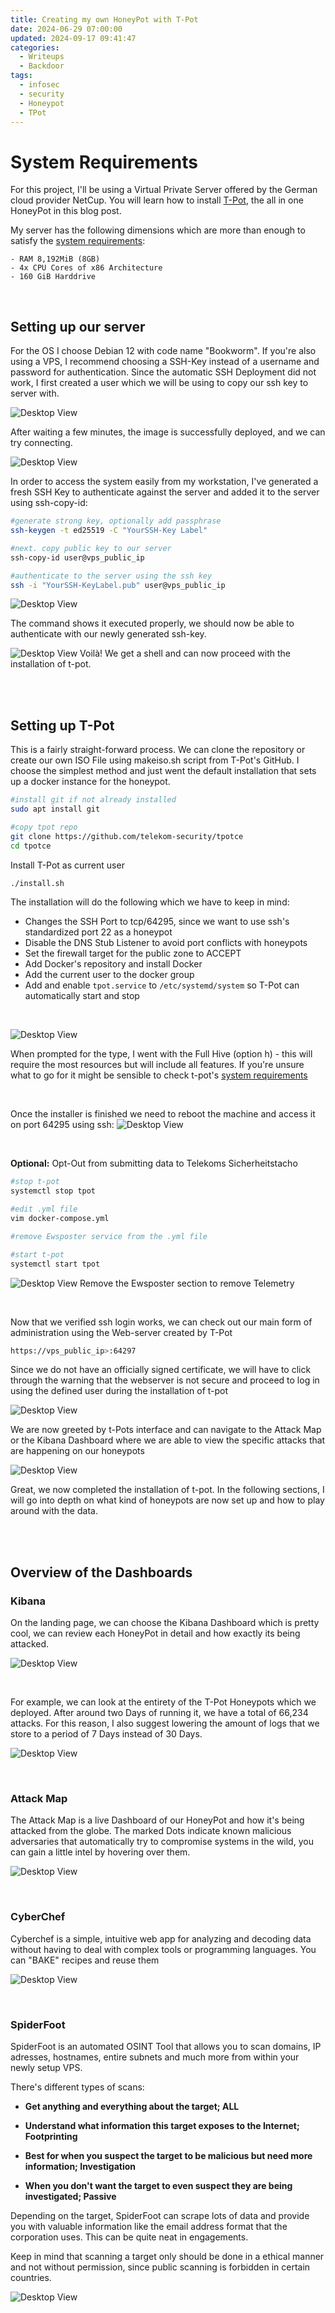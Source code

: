```yaml
---
title: Creating my own HoneyPot with T-Pot
date: 2024-06-29 07:00:00
updated: 2024-09-17 09:41:47
categories:
  - Writeups
  - Backdoor
tags:
  - infosec
  - security
  - Honeypot
  - TPot
---
```


# System Requirements

For this project, I'll be using a Virtual Private Server offered by the German cloud provider NetCup. You will learn how to install [T-Pot](https://github.com/telekom-security/tpotce), the all in one HoneyPot in this blog post. 

My server has the following dimensions which are more than enough to satisfy the [system requirements](https://github.com/telekom-security/tpotce/blob/master/README.md#system-requirements):

```
- RAM 8,192MiB (8GB)
- 4x CPU Cores of x86 Architecture
- 160 GiB Harddrive
```

<br>

## Setting up our server

For the OS I choose Debian 12 with code name "Bookworm". If you're also using a VPS, I recommend choosing a SSH-Key instead of a username and password for authentication. Since the automatic SSH Deployment did not work, I first created a user which we will be using to copy our ssh key to server with.

![Desktop View](/images/tpot/specs.png)

After waiting a few minutes, the image is successfully deployed, and we can try connecting.

![Desktop View](/images/tpot/specs2.png)

In order to access the system easily from my workstation, I've generated a fresh SSH Key to authenticate against the server and added it to the server using ssh-copy-id:

```bash
#generate strong key, optionally add passphrase
ssh-keygen -t ed25519 -C "YourSSH-Key Label"

#next. copy public key to our server
ssh-copy-id user@vps_public_ip

#authenticate to the server using the ssh key
ssh -i "YourSSH-KeyLabel.pub" user@vps_public_ip
```

![Desktop View](/images/tpot/ssh-setup1.png)

The command shows it executed properly, we should now be able to authenticate with our newly generated ssh-key.

![Desktop View](/images/tpot/ssh-setup2.png)
Voilà! We get a shell and can now proceed with the installation of t-pot.

<br>
<br>

## Setting up T-Pot

This is a fairly straight-forward process. We can clone the repository or create our own ISO File using makeiso.sh script from T-Pot's GitHub. I choose the simplest method and just went the default installation that sets up a docker instance for the honeypot.

```bash
#install git if not already installed
sudo apt install git

#copy tpot repo
git clone https://github.com/telekom-security/tpotce
cd tpotce
```

Install T-Pot as current user

```bash
./install.sh
```

The installation will do the following which we have to keep in mind:

- Changes the SSH Port to tcp/64295, since we want to use ssh's standardized port 22 as a honeypot
- Disable the DNS Stub Listener to avoid port conflicts with honeypots
- Set the firewall target for the public zone to ACCEPT
- Add Docker's repository and install Docker
- Add the current user to the docker group
- Add and enable `tpot.service` to `/etc/systemd/system` so T-Pot can automatically start and stop

<br>

![Desktop View](/images/tpot/installation.png)

When prompted for the type, I went with the Full Hive (option h) - this will require the most resources but will include all features.
If you're unsure what to go for it might be sensible to check t-pot's [system requirements](https://github.com/telekom-security/tpotce#system-requirements) 

<br>

Once the installer is finished we need to reboot the machine and access it on port 64295 using ssh:
![Desktop View](/images/tpot/installation-sshconnect.png)

<br>

**Optional:** Opt-Out from submitting data to Telekoms Sicherheitstacho

```bash
#stop t-pot
systemctl stop tpot

#edit .yml file
vim docker-compose.yml

#remove Ewsposter service from the .yml file

#start t-pot 
systemctl start tpot
```

![Desktop View](/images/tpot/telemtry.png)
Remove the Ewsposter section to remove Telemetry

<br>

Now that we verified ssh login works, we can check out our main form of administration using the Web-server created by T-Pot

```bash
https://vps_public_ip>:64297
```

Since we do not have an officially signed certificate, we will have to click through the warning that the webserver is not secure and proceed to log in using the defined user during the installation of t-pot

![Desktop View](/images/tpot/web1.png)

We are now greeted by t-Pots interface and can navigate to the Attack Map or the Kibana Dashboard where we are able to view the specific attacks that are happening on our honeypots

![Desktop View](/images/tpot/web2.png)

Great, we now completed the installation of t-pot. In the following sections, I will go into depth on what kind of honeypots are now set up and how to play around with the data.

<br>
<br>

## Overview of the Dashboards

### Kibana

On the landing page, we can choose the Kibana Dashboard which is pretty cool, we can review each HoneyPot in detail and how exactly its being attacked.

![Desktop View](/images/tpot/kibana.png)

<br>

For example, we can look at the entirety of the T-Pot Honeypots which we deployed. After around two Days of running it, we have a total of 66,234 attacks. For this reason, I also suggest lowering the amount of logs that we store to a period of 7 Days instead of 30 Days.

![Desktop View](/images/tpot/kibana2.png)

<br>

### Attack Map

The Attack Map is a live Dashboard of our HoneyPot and how it's being attacked from the globe. The marked Dots indicate known malicious adversaries that automatically try to compromise systems in the wild, you can gain a little intel by hovering over them.

![Desktop View](/images/tpot/attackmap.png)

<br>

### CyberChef

Cyberchef is a simple, intuitive web app for analyzing and decoding data without having to deal with complex tools or programming languages. You can "BAKE" recipes and reuse them

![Desktop View](/images/tpot/cyberchef.png)

<br>

### SpiderFoot

SpiderFoot is an automated OSINT Tool that allows you to scan domains, IP adresses, hostnames, entire subnets and much more from within your newly setup VPS.

There's different types of scans:

- **Get anything and everything about the target; ALL**

- **Understand what information this target exposes to the Internet; Footprinting**

- **Best for when you suspect the target to be malicious but need more information; Investigation**

- **When you don't want the target to even suspect they are being investigated; Passive**

Depending on the target, SpiderFoot can scrape lots of data and provide you with valuable information like the email address format that the corporation uses. This can be quite neat in engagements. 

Keep in mind that scanning a target only should be done in a ethical manner and not without permission, since public scanning is forbidden in certain countries.

![Desktop View](/images/tpot/spider.png)